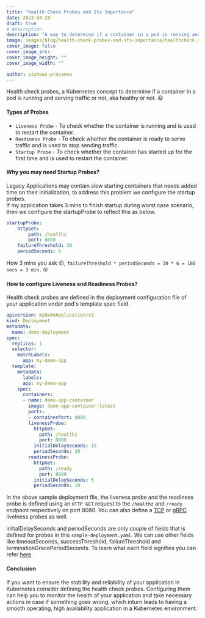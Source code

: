 ```yaml
---
title: "Health Check Probes and Its Importance"
date: 2023-04-28
draft: true
# description
description: "A way to determine if a container in a pod is running and serving traffic."
image: images/blog/health-check-probes-and-its-importance/healthcheck.svg
cover_image: false
cover_image_src: 
cover_image_height: ""
cover_image_width: ""

author: vishwas-prasanna
---
```

Health check probes, a Kubernetes concept to determine if a container in a pod is running and serving traffic or not, aka healthy or not. 😃

#### Types of Probes
* `Liveness Probe` - To check whether the container is running and is used to restart the container.
* `Readiness Probe` - To check whether the container is ready to serve traffic and is used to stop sending traffic.
* `Startup Probe` - To check whether the container has started up for the first time and is used to restart the container.

#### Why you may need Startup Probes?
Legacy Applications may contain slow starting containers that needs added time on their initialization, to address this problem we configure the startup probes.  
If my application takes 3 mins to finish startup during worst case scenario, then we configure the startupProbe to reflect this as below.

```yaml
startupProbe: 
	httpGet: 
		path: /healthz
		port: 8080
	failureThreshold: 30
	periodSeconds: 6
```
How 3 mins you ask 😕, `failureThreshold * periodSeconds = 30 * 6 = 180 secs = 3 min.` 🤓

#### How to configure Liveness and Readiness Probes?
Health check probes are defined in the deployment configuration file of your application under pod's template spec field.
```yaml
apiversion: myDemoApplication/v1
kind: Deployment
metadata:
  name: demo-deployment
spec:
  replicas: 1
  selector:
	matchLabels:
	  app: my-demo-app
  template:
    metadata:
      labels: 
      app: my-demo-app
    spec:
      containers:
	  - name: demo-app-container
	    image: demo-app-container:latest
	    ports:
	    - containerPort: 8080
	    livenessProbe:
     	  httpGet:
            path: /healthz
            port: 8080
      	  initialDelaySeconds: 15
      	  periodSeconds: 20
        readinessProbe:
      	  httpGet:
            path: /ready
            port: 8080
      	  initialDelaySeconds: 5 
      	  periodSeconds: 10
```

In the above sample deployment file, the liveness probe and the readiness probe is defined using an `HTTP GET` request to the `/healthz` and `/ready` endpoint respectively on port 8080. You can also define a [TCP](https://kubernetes.io/docs/tasks/configure-pod-container/configure-liveness-readiness-startup-probes/#define-a-tcp-liveness-probe) or [gRPC](https://kubernetes.io/docs/tasks/configure-pod-container/configure-liveness-readiness-startup-probes/#define-a-grpc-liveness-probe) livelness probes as well.

initialDelaySeconds and periodSeconds are only couple of fields that is defined for probes in this `sample-deployment.yaml`. We can use other fields like timeoutSeconds, successThreshold, failureThreshold and terminationGracePeriodSeconds. To learn what each field signifies you can refer [here](https://kubernetes.io/docs/tasks/configure-pod-container/configure-liveness-readiness-startup-probes/#configure-probes).

#### Conclusion
If you want to ensure the stability and reliability of your application in Kubernetes consider defining the health check probes. Configuring them can help you to monitor the health of your application and take necessary actions in case if something goes wrong, which inturn leads to having a smooth operating, high availability application in a Kubernetes environment.